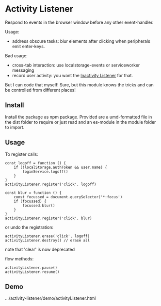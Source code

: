 # Activity Listener

Respond to events in the browser window before any other event-handler.

Usage:
* address obscure tasks:
    blur elements after clicking when peripherals emit enter-keys.

Bad usage:
* cross-tab interaction:
    use localstorage-events or serviceworker messaging
* record user activity:
    you want the [Inactivity Listener](https://www.npmjs.com/package/inactivity-listener)
    for that.

But I can code that myself!
Sure, but this module knows the tricks and can be controlled from different places!

## Install

Install the package as npm package. Provided are
a umd-formatted file in the dist folder to require or just read
and an es-module in the module folder to import.

## Usage

To register calls:

```
const logoff = function () {
    if (!localStorage.authToken && user.name) {
        loginService.logoff()
    }
}
activityListener.register('click', logoff)
```
```
const blur = function () {
    const focussed = document.querySelector('*:focus')
    if (focussed) {
        focussed.blur()
    }
}
activityListener.register('click', blur)
```

or undo the registration:

```
activityListener.erase('click', logoff)
activityListener.destroy() // erase all
```
note that 'clear' is now deprecated

flow methods:
```
activityListener.pause()
activityListener.resume()
```

## Demo

.../activity-listener/demo/activityListener.html
